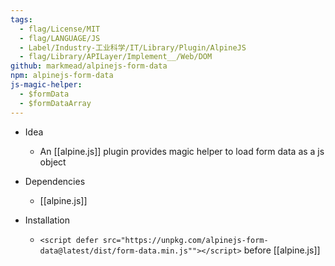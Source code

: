 ```yaml
---
tags:
  - flag/License/MIT
  - flag/LANGUAGE/JS
  - Label/Industry-工业科学/IT/Library/Plugin/AlpineJS
  - flag/Library/APILayer/Implement__/Web/DOM
github: markmead/alpinejs-form-data
npm: alpinejs-form-data
js-magic-helper:
  - $formData
  - $formDataArray
---
```


- Idea
    - An [[alpine.js]] plugin provides magic helper to load form data as a js object

- Dependencies
    - [[alpine.js]]

- Installation
    - `<script defer src="https://unpkg.com/alpinejs-form-data@latest/dist/form-data.min.js""></script>` before [[alpine.js]]
